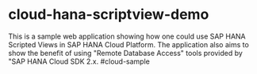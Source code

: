 cloud-hana-scriptview-demo
==========================

This is a sample web application showing how one could use SAP HANA Scripted Views in SAP HANA Cloud Platform. The application also aims to show the benefit of using "Remote Database Access" tools provided by "SAP HANA Cloud SDK 2.x. #cloud-sample
